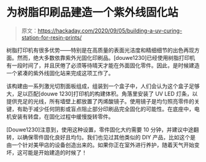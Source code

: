 # 为树脂印刷品建造一个紫外线固化站

> 原文：<https://hackaday.com/2020/09/05/building-a-uv-curing-station-for-resin-prints/>

树脂打印机有很多优势——特别是在高质量的表面光洁度和精细细节的出色再现方面。然而，绝大多数依靠紫外光固化印刷品。[douwe1230]已经使用树脂打印机有一段时间了，并且厌倦了必须等待晴天才能在外面固化零件。因此，是时候建造一个紧凑的紫外线固化站来完成这项工作了。

该构建由一系列激光切割面板组成，组装到一个盒子中，人们会认为这个盒子足够大，足以匹配[douwe 1230]打印机的构建体积。角落里安装了 UV LED 灯条，以提供充足的光线，所有墙壁上都放置了丙烯酸镜子。使用镜子是均匀照亮零件的关键，有助于减少任何阴影或盲点阻止部分印刷品完全固化的可能性。在底座中，电机安装有转盘，在固化过程中缓慢旋转零件。

[Douwe1230]注意到，使用这种设置，零件固化大约需要 10 分钟，并建议中途翻转，以确保零件固化良好且均匀。我们也见过其他类似的 DIY 产品，比如这个是由一个针对美甲店的设备创造出来的。如果你正在室外进行养护，随着天气开始变坏，这可能是开始建造的时候了！